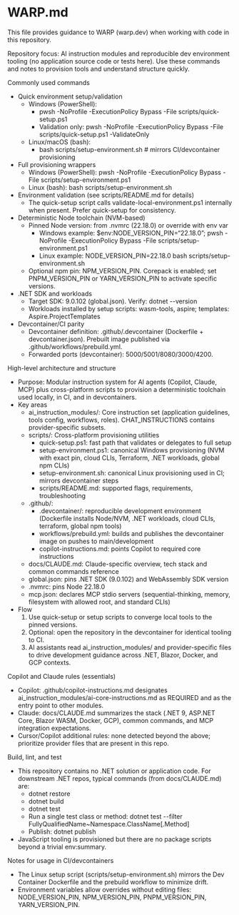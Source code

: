 # WARP.md

This file provides guidance to WARP (warp.dev) when working with code in this repository.

Repository focus: AI instruction modules and reproducible dev environment tooling (no application source code or tests here). Use these commands and notes to provision tools and understand structure quickly.

Commonly used commands
- Quick environment setup/validation
  - Windows (PowerShell):
    - pwsh -NoProfile -ExecutionPolicy Bypass -File scripts/quick-setup.ps1
    - Validation only: pwsh -NoProfile -ExecutionPolicy Bypass -File scripts/quick-setup.ps1 -ValidateOnly
  - Linux/macOS (bash):
    - bash scripts/setup-environment.sh  # mirrors CI/devcontainer provisioning
- Full provisioning wrappers
  - Windows (PowerShell): pwsh -NoProfile -ExecutionPolicy Bypass -File scripts/setup-environment.ps1
  - Linux (bash): bash scripts/setup-environment.sh
- Environment validation (see scripts/README.md for details)
  - The quick-setup script calls validate-local-environment.ps1 internally when present. Prefer quick-setup for consistency.
- Deterministic Node toolchain (NVM-based)
  - Pinned Node version: from .nvmrc (22.18.0) or override with env var
    - Windows example: $env:NODE_VERSION_PIN=“22.18.0”; pwsh -NoProfile -ExecutionPolicy Bypass -File scripts/setup-environment.ps1
    - Linux example: NODE_VERSION_PIN=22.18.0 bash scripts/setup-environment.sh
  - Optional npm pin: NPM_VERSION_PIN. Corepack is enabled; set PNPM_VERSION_PIN or YARN_VERSION_PIN to activate specific versions.
- .NET SDK and workloads
  - Target SDK: 9.0.102 (global.json). Verify: dotnet --version
  - Workloads installed by setup scripts: wasm-tools, aspire; templates: Aspire.ProjectTemplates
- Devcontainer/CI parity
  - Devcontainer definition: .github/.devcontainer (Dockerfile + devcontainer.json). Prebuilt image published via .github/workflows/prebuild.yml.
  - Forwarded ports (devcontainer): 5000/5001/8080/3000/4200.

High-level architecture and structure
- Purpose: Modular instruction system for AI agents (Copilot, Claude, MCP) plus cross-platform scripts to provision a deterministic toolchain used locally, in CI, and in devcontainers.
- Key areas
  - ai_instruction_modules/: Core instruction set (application guidelines, tools config, workflows, roles). CHAT_INSTRUCTIONS contains provider-specific subsets.
  - scripts/: Cross-platform provisioning utilities
    - quick-setup.ps1: fast path that validates or delegates to full setup
    - setup-environment.ps1: canonical Windows provisioning (NVM with exact pin, cloud CLIs, Terraform, .NET workloads, global npm CLIs)
    - setup-environment.sh: canonical Linux provisioning used in CI; mirrors devcontainer steps
    - scripts/README.md: supported flags, requirements, troubleshooting
  - .github/:
    - .devcontainer/: reproducible development environment (Dockerfile installs Node/NVM, .NET workloads, cloud CLIs, terraform, global npm tools)
    - workflows/prebuild.yml: builds and publishes the devcontainer image on pushes to main/development
    - copilot-instructions.md: points Copilot to required core instructions
  - docs/CLAUDE.md: Claude-specific overview, tech stack and common commands reference
  - global.json: pins .NET SDK (9.0.102) and WebAssembly SDK version
  - .nvmrc: pins Node 22.18.0
  - mcp.json: declares MCP stdio servers (sequential-thinking, memory, filesystem with allowed root, and standard CLIs)
- Flow
  1) Use quick-setup or setup scripts to converge local tools to the pinned versions.
  2) Optional: open the repository in the devcontainer for identical tooling to CI.
  3) AI assistants read ai_instruction_modules/ and provider-specific files to drive development guidance across .NET, Blazor, Docker, and GCP contexts.

Copilot and Claude rules (essentials)
- Copilot: .github/copilot-instructions.md designates ai_instruction_modules/ai-core-instructions.md as REQUIRED and as the entry point to other modules.
- Claude: docs/CLAUDE.md summarizes the stack (.NET 9, ASP.NET Core, Blazor WASM, Docker, GCP), common commands, and MCP integration expectations.
- Cursor/Copilot additional rules: none detected beyond the above; prioritize provider files that are present in this repo.

Build, lint, and test
- This repository contains no .NET solution or application code. For downstream .NET repos, typical commands (from docs/CLAUDE.md) are:
  - dotnet restore
  - dotnet build
  - dotnet test
  - Run a single test class or method: dotnet test --filter FullyQualifiedName~Namespace.ClassName[.Method]
  - Publish: dotnet publish
- JavaScript tooling is provisioned but there are no package scripts beyond a trivial env:summary.

Notes for usage in CI/devcontainers
- The Linux setup script (scripts/setup-environment.sh) mirrors the Dev Container Dockerfile and the prebuild workflow to minimize drift.
- Environment variables allow overrides without editing files: NODE_VERSION_PIN, NPM_VERSION_PIN, PNPM_VERSION_PIN, YARN_VERSION_PIN.

